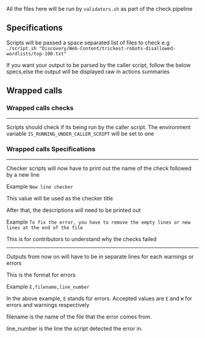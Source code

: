 All the files here will be run by `validators.sh` as part of the check pipeline

## Specifications
Scripts will be passed a space separated list of files to check
e.g `./script.sh "Discovery/Web-Content/trickest-robots-disallowed-wordlists/top-100.txt"`

If you want your output to be parsed by the caller script, follow the below specs,else the output will be displayed raw in actions summaries

## Wrapped calls

### Wrapped calls checks

- - -

Scripts should check if its being run by the caller script. The environment variable `IS_RUNNING_UNDER_CALLER_SCRIPT` will be set to one

### Wrapped calls Specifications

- - -

Checker scripts will now have to print out the name of the check followed by a new line

Example `New line checker`

This value will be used as the checker title

After that, the descriptions will need to be printed out

Example `To fix the error, you have to remove the empty lines or new lines at the end of the file`

This is for contributors to understand why the checks failed

- - -

Outputs from now on will have to be in separate lines for each warnings or errors

This is the format for errors

Example `E,filename,line_number`

In the above example, `E` stands for errors. Accepted values are `E` and `W` for errors and warnings respectively

filename is the name of the file that the error comes from.

line_number is the line the script detected the error in.
